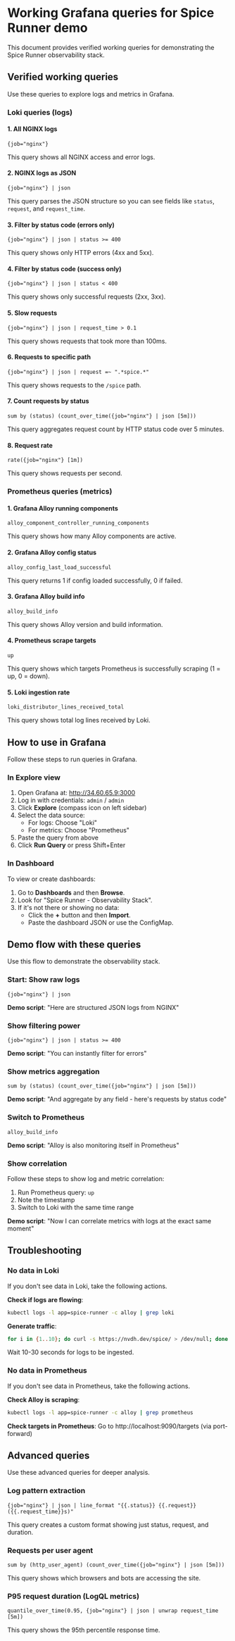 # Working Grafana queries for Spice Runner demo

This document provides verified working queries for demonstrating the Spice Runner observability stack.

## Verified working queries

Use these queries to explore logs and metrics in Grafana.

### Loki queries (logs)

#### 1. All NGINX logs

```logql
{job="nginx"}
```

This query shows all NGINX access and error logs.

#### 2. NGINX logs as JSON

```logql
{job="nginx"} | json
```

This query parses the JSON structure so you can see fields like `status`, `request`, and `request_time`.

#### 3. Filter by status code (errors only)

```logql
{job="nginx"} | json | status >= 400
```

This query shows only HTTP errors (4xx and 5xx).

#### 4. Filter by status code (success only)

```logql
{job="nginx"} | json | status < 400
```

This query shows only successful requests (2xx, 3xx).

#### 5. Slow requests

```logql
{job="nginx"} | json | request_time > 0.1
```

This query shows requests that took more than 100ms.

#### 6. Requests to specific path

```logql
{job="nginx"} | json | request =~ ".*spice.*"
```

This query shows requests to the `/spice` path.

#### 7. Count requests by status

```logql
sum by (status) (count_over_time({job="nginx"} | json [5m]))
```

This query aggregates request count by HTTP status code over 5 minutes.

#### 8. Request rate

```logql
rate({job="nginx"} [1m])
```

This query shows requests per second.

### Prometheus queries (metrics)

#### 1. Grafana Alloy running components

```promql
alloy_component_controller_running_components
```

This query shows how many Alloy components are active.

#### 2. Grafana Alloy config status

```promql
alloy_config_last_load_successful
```

This query returns 1 if config loaded successfully, 0 if failed.

#### 3. Grafana Alloy build info

```promql
alloy_build_info
```

This query shows Alloy version and build information.

#### 4. Prometheus scrape targets

```promql
up
```

This query shows which targets Prometheus is successfully scraping (1 = up, 0 = down).

#### 5. Loki ingestion rate

```promql
loki_distributor_lines_received_total
```

This query shows total log lines received by Loki.

## How to use in Grafana

Follow these steps to run queries in Grafana.

### In Explore view

1. Open Grafana at: http://34.60.65.9:3000
2. Log in with credentials: `admin` / `admin`
3. Click **Explore** (compass icon on left sidebar)
4. Select the data source:
   - For logs: Choose "Loki"
   - For metrics: Choose "Prometheus"
5. Paste the query from above
6. Click **Run Query** or press Shift+Enter

### In Dashboard

To view or create dashboards:

1. Go to **Dashboards** and then **Browse**.
2. Look for "Spice Runner - Observability Stack".
3. If it's not there or showing no data:
   - Click the **+** button and then **Import**.
   - Paste the dashboard JSON or use the ConfigMap.

## Demo flow with these queries

Use this flow to demonstrate the observability stack.

### Start: Show raw logs

```logql
{job="nginx"} | json
```

**Demo script**: "Here are structured JSON logs from NGINX"

### Show filtering power

```logql
{job="nginx"} | json | status >= 400
```

**Demo script**: "You can instantly filter for errors"

### Show metrics aggregation

```logql
sum by (status) (count_over_time({job="nginx"} | json [5m]))
```

**Demo script**: "And aggregate by any field - here's requests by status code"

### Switch to Prometheus

```promql
alloy_build_info
```

**Demo script**: "Alloy is also monitoring itself in Prometheus"

### Show correlation

Follow these steps to show log and metric correlation:

1. Run Prometheus query: `up`
2. Note the timestamp
3. Switch to Loki with the same time range

**Demo script**: "Now I can correlate metrics with logs at the exact same moment"

## Troubleshooting

### No data in Loki

If you don't see data in Loki, take the following actions.

**Check if logs are flowing**:

```bash
kubectl logs -l app=spice-runner -c alloy | grep loki
```

**Generate traffic**:

```bash
for i in {1..10}; do curl -s https://nvdh.dev/spice/ > /dev/null; done
```

Wait 10-30 seconds for logs to be ingested.

### No data in Prometheus

If you don't see data in Prometheus, take the following actions.

**Check Alloy is scraping**:

```bash
kubectl logs -l app=spice-runner -c alloy | grep prometheus
```

**Check targets in Prometheus**: Go to http://localhost:9090/targets (via port-forward)

## Advanced queries

Use these advanced queries for deeper analysis.

### Log pattern extraction

```logql
{job="nginx"} | json | line_format "{{.status}} {{.request}} ({{.request_time}}s)"
```

This query creates a custom format showing just status, request, and duration.

### Requests per user agent

```logql
sum by (http_user_agent) (count_over_time({job="nginx"} | json [5m]))
```

This query shows which browsers and bots are accessing the site.

### P95 request duration (LogQL metrics)

```logql
quantile_over_time(0.95, {job="nginx"} | json | unwrap request_time [5m])
```

This query shows the 95th percentile response time.

